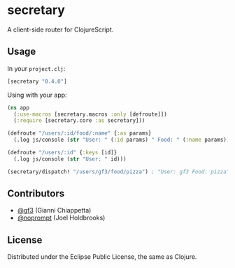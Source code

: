 # secretary

A client-side router for ClojureScript.

## Usage

In your `project.clj`:

```clojure
[secretary "0.4.0"]
```

Using with your app:

```clojure
(ns app
  (:use-macros [secretary.macros :only [defroute]])
  (:require [secretary.core :as secretary]))

(defroute "/users/:id/food/:name" {:as params}
  (.log js/console (str "User: " (:id params) " Food: " (:name params))))

(defroute "/users/:id" {:keys [id]}
  (.log js/console (str "User: " id)))

(secretary/dispatch! "/users/gf3/food/pizza") ; "User: gf3 Food: pizza"
```

## Contributors

* [@gf3](https://github.com/gf3) (Gianni Chiappetta)
* [@noprompt](https://github.com/noprompt) (Joel Holdbrooks)

## License

Distributed under the Eclipse Public License, the same as Clojure.
